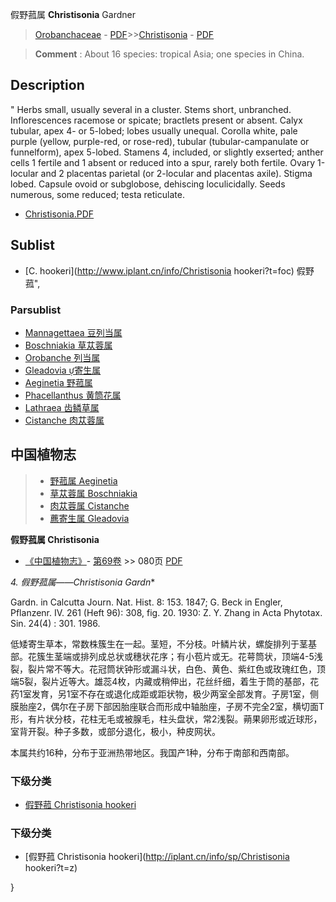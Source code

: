 假野菰属 **Christisonia** Gardner

> [Orobanchaceae](http://www.iplant.cn/info/Orobanchaceae?t=foc) - [PDF](http://www.iplant.cn/foc/pdf/Orobanchaceae.pdf)>>[Christisonia](http://www.iplant.cn/info/Christisonia?t=foc) - [PDF](http://www.iplant.cn/foc/pdf/Christisonia.pdf)

> **Comment** : 
> About 16 species: tropical Asia; one species in China.

## Description
 "
Herbs small, usually several in a cluster. Stems short, unbranched. Inflorescences racemose or spicate; bractlets present or absent. Calyx tubular, apex 4- or 5-lobed; lobes usually unequal. Corolla white, pale purple (yellow, purple-red, or rose-red), tubular (tubular-campanulate or funnelform), apex 5-lobed. Stamens 4, included, or slightly exserted; anther cells 1 fertile and 1 absent or reduced into a spur, rarely both fertile. Ovary 1-locular and 2 placentas parietal (or 2-locular and placentas axile). Stigma lobed. Capsule ovoid or subglobose, dehiscing loculicidally. Seeds numerous, some reduced; testa reticulate.

* [Christisonia.PDF](http://www.iplant.cn/foc/pdf/Christisonia.pdf)

## Sublist

* [C.  hookeri](http://www.iplant.cn/info/Christisonia hookeri?t=foc) 假野菰",

### Parsublist

* [Mannagettaea  豆列当属](http://www.iplant.cn/info/Mannagettaea?t=foc)
* [Boschniakia  草苁蓉属](http://www.iplant.cn/info/Boschniakia?t=foc)
* [Orobanche  列当属](http://www.iplant.cn/info/Orobanche?t=foc)
* [Gleadovia  寄生属](http://www.iplant.cn/info/Gleadovia?t=foc)
* [Aeginetia  野菰属](Aeginetia-野菰属.md)
* [Phacellanthus  黄筒花属](http://www.iplant.cn/info/Phacellanthus?t=foc)
* [Lathraea  齿鳞草属](http://www.iplant.cn/info/Lathraea?t=foc)
* [Cistanche  肉苁蓉属](http://www.iplant.cn/info/Cistanche?t=foc)

## 中国植物志

> * [野菰属  Aeginetia](Aeginetia-野菰属.md)
> * [草苁蓉属  Boschniakia](Boschniakia-草苁蓉属.md)
> * [肉苁蓉属  Cistanche](Cistanche-肉苁蓉属.md)
> * [藨寄生属  Gleadovia](http://www.iplant.cn/info/Gleadovia?t=z)

**假野菰属 Christisonia**

* [《中国植物志》](http://www.iplant.cn/frps)- [第69卷](http://www.iplant.cn/frps/vol/69) >> 080页 [PDF](http://www.iplant.cn/frps/pdf/69/080y.pdf)

**4. 假野菰属*——Christisonia Gardn**

Gardn. in Calcutta Journ. Nat. Hist. 8: 153. 1847; G. Beck in Engler, Pflanzenr. IV. 261 (Heft 96): 308, fig. 20. 1930: Z. Y. Zhang in Acta Phytotax. Sin. 24(4) : 301. 1986.

低矮寄生草本，常数株簇生在一起。茎短，不分枝。叶鳞片状，螺旋排列于茎基部。花簇生茎端或排列成总状或穗状花序；有小苞片或无。花萼筒状，顶端4-5浅裂，裂片常不等大。花冠筒状钟形或漏斗状，白色、黄色、紫红色或玫瑰红色，顶端5裂，裂片近等大。雄蕊4枚，内藏或稍伸出，花丝纤细，着生于筒的基部，花药1室发育，另1室不存在或退化成距或距状物，极少两室全部发育。子房1室，侧膜胎座2，偶尔在子房下部因胎座联合而形成中轴胎座，子房不完全2室，横切面T形，有片状分枝，花柱无毛或被腺毛，柱头盘状，常2浅裂。蒴果卵形或近球形，室背开裂。种子多数，或部分退化，极小，种皮网状。

本属共约16种，分布于亚洲热带地区。我国产1种，分布于南部和西南部。

### 下级分类
* [假野菰  Christisonia hookeri](Christisonia-hookeri-假野菰.md)

### 下级分类
* [假野菰  Christisonia hookeri](http://iplant.cn/info/sp/Christisonia hookeri?t=z)

}